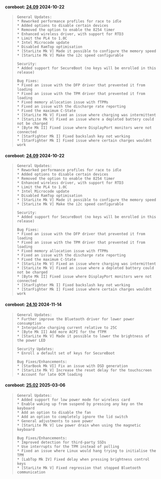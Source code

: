 
#### coreboot: [24.09](https://support.starlabs.systems/kb/firmware/getting-started) 2024-10-22
>     General Updates:
>     * Reworked performance profiles for race to idle
>     * Added options to disable certain devices
>     * Removed the option to enable the 8254 timer
>     * Enhanced wireless driver, with support for RTD3
>     * Limit the PL4 to 1.0C
>     * Intel Microcode update
>     * Disabled RamTop optimisation
>     * [StarLite Mk V] Made it possible to configure the memory speed
>     * [StarLite Mk V] Make the i2c speed configurable
>     
>     Security:
>     * Added support for SecureBoot (no keys will be enrolled in this release)
>     
>     Bug Fixes:
>     * Fixed an issue with the DFP driver that prevented it from loading
>     * Fixed an issue with the TPM driver that prevented it from loading
>     * Fixed memory allocation issue with fTPMs
>     * Fixed an issue with the discharge rate reporting
>     * Fixed the maximum C-State
>     * [StarLite Mk V] Fixed an issue where charging was intermittent
>     * [StarLite Mk V] Fixed an issue where a depleted battery could not be charged
>     * [Byte Mk II] Fixed issue where DisplayPort monitors were not connected
>     * [StarFighter Mk I] Fixed backslash key not working
>     * [StarFighter Mk I] Fixed issue where certain charges wouldnt work


#### coreboot: [24.09](https://support.starlabs.systems/kb/firmware/getting-started) 2024-10-22
>     General Updates:
>     * Reworked performance profiles for race to idle
>     * Added options to disable certain devices
>     * Removed the option to enable the 8254 timer
>     * Enhanced wireless driver, with support for RTD3
>     * Limit the PL4 to 1.0C
>     * Intel Microcode update
>     * Disabled RamTop optimisation
>     * [StarLite Mk V] Made it possible to configure the memory speed
>     * [StarLite Mk V] Make the i2c speed configurable
>     
>     Security:
>     * Added support for SecureBoot (no keys will be enrolled in this release)
>     
>     Bug Fixes:
>     * Fixed an issue with the DFP driver that prevented it from loading
>     * Fixed an issue with the TPM driver that prevented it from loading
>     * Fixed memory allocation issue with fTPMs
>     * Fixed an issue with the discharge rate reporting
>     * Fixed the maximum C-State
>     * [StarLite Mk V] Fixed an issue where charging was intermittent
>     * [StarLite Mk V] Fixed an issue where a depleted battery could not be charged
>     * [Byte Mk II] Fixed issue where DisplayPort monitors were not connected
>     * [StarFighter Mk I] Fixed backslash key not working
>     * [StarFighter Mk I] Fixed issue where certain charges wouldnt work
>     


#### coreboot: [24.10](https://support.starlabs.systems/kb/firmware/getting-started) 2024-11-14
>     General Updates:
>     * Further improve the Bluetooth driver for lower power consumption
>     * Interpolate charging current relative to 25C
>     * [Byte Mk II] Add more ACPI for the fTPM
>     * [StarLite Mk V] Made it possible to lower the brightness of the power LED
>     
>     Security Updates:
>     * Enroll a default set of keys for SecureBoot
>     
>     Bug Fixes/Enhancements:
>     * [StarBook Mk VI] Fix an issue with DSD generation
>     * [StarLite Mk V] Increase the reset delay for the touchscreen
>     * Account for late OCM loading
>     


#### coreboot: [25.02](https://support.starlabs.systems/kb/firmware/getting-started) 2025-03-06
>     General Updates:
>     * Added support for low power mode for wireless card
>     * Enable waking up from suspend by pressing any key on the keyboard
>     * Add an option to disable the fan
>     * Add an option to completely ignore the lid switch
>     * General adjustments to save power
>     * [StarLite Mk V] Low power drain when using the magnetic keyboard
>     
>     Bug Fixes/Enhancements:
>     * Improved detection for third-party SSDs
>     * Use interrupts for the TPM instead of polling
>     * Fixed an issue where Linux would hang trying to initialise the TPM
>     * [LabTop Mk IV] Fixed delay when pressing brightness control keys
>     * [StarLite Mk V] Fixed regression that stopped Bluetooth communication
>     


